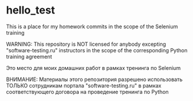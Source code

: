# hello_test

This is a place for my homework commits in the scope of the Selenium training

WARNING: This repository is NOT licensed for anybody excepting "software-testing.ru" instructors in the scope of the corresponding Python training agreement

Это место для моих домашних работ в рамках тренинга по Selenium

ВНИМАНИЕ: Материалы этого репозитория разрешено использовать ТОЛЬКО сотрудникам портала "software-testing.ru" в рамках соответствующего договора на проведение тренинга по Python
